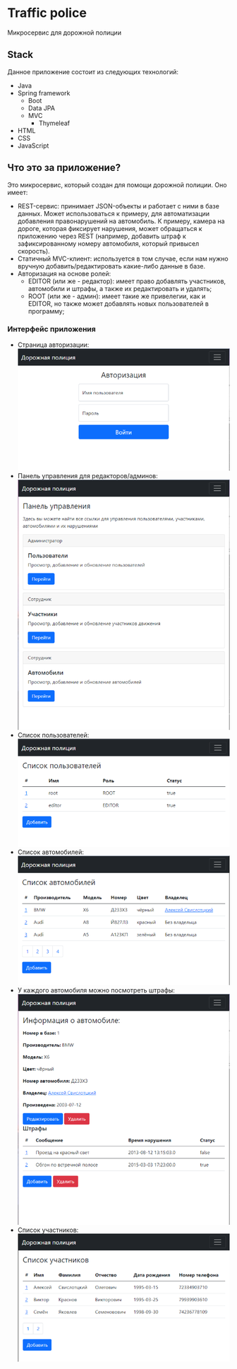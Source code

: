 # Traffic police
Микросервис для дорожной полиции
## Stack
Данное приложение состоит из следующих технологий:
* Java
* Spring framework
  * Boot
  * Data JPA
  * MVC
    * Thymeleaf
* HTML
* CSS
* JavaScript
## Что это за приложение?
Это микросервис, который создан для помощи дорожной полиции.
Оно имеет:
* REST-сервис: принимает JSON-объекты и работает с ними в базе данных. Может использоваться к примеру, для автоматизации добавления правонарушений на автомобиль. К примеру, камера на дороге, которая фиксирует нарушения, может обращаться к приложению через REST (например, добавить штраф к зафиксированному номеру автомобиля, который привысел скорость).
* Статичный MVC-клиент: используется в том случае, если нам нужно вручную добавить/редактировать какие-либо данные в базе.
* Авторизация на основе ролей:
  * EDITOR (или же - редактор): имеет право добавлять участников, автомобили и штрафы, а также их редактировать и удалять;
  * ROOT (или же - админ): имеет такие же привелегии, как и EDITOR, но также может добавлять новых пользователей в программу;
### Интерфейс приложения
* Страница авторизации: \
![auth](https://github.com/Jankbyte/traffic-police/blob/main/github-res/images/auth.png)
* Панель управления для редакторов/админов: \
![auth](https://github.com/Jankbyte/traffic-police/blob/main/github-res/images/panel.png)
* Список пользователей: \
![auth](https://github.com/Jankbyte/traffic-police/blob/main/github-res/images/users.png)
* Список автомобилей: \
![auth](https://github.com/Jankbyte/traffic-police/blob/main/github-res/images/cars.png)
* У каждого автомобиля можно посмотреть штрафы: \
![auth](https://github.com/Jankbyte/traffic-police/blob/main/github-res/images/violations.png)
* Список участников: \
![auth](https://github.com/Jankbyte/traffic-police/blob/main/github-res/images/persons.png)
